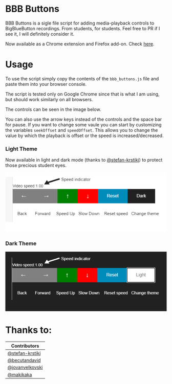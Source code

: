 # BBB Buttons

BBB Buttons is a sigle file script for adding media-playback controls to BigBlueButton recordings.
From students, for students.
Feel free to PR if I see it, I will definitely consider it.

Now available as a Chrome extension and Firefox add-on. Check [here](https://github.com/Kotesitory/bbb_buttons_extensions).

# Usage

To use the script simply copy the contents of the  `bbb_buttons.js` file and paste them into your browser console.

The script is tested only on Google Chrome since that is what I am using, but should work similarly on all browsers.

The controls can be seen in the image below.

You can also use the arrow keys instead of the controls and the space bar for pause.
If you want to change some vaule you can start by customizing the variables `seekOffset` and `speedOffset`. 
This allows you to change the value by which the playback is offset or the speed is increased/decreased.


### Light Theme

Now available in light and dark mode (thanks to [@stefan-krstikj](https://github.com/stefan-krstikj)) to protect those precious student eyes.

![image](assets/readme_imgs/control.png)

### Dark Theme

![image](assets/readme_imgs/control_dark.png)

# Thanks to:

| Contributors	    	|
| ----------------- 	|
| [@stefan-krstikj](https://github.com/stefan-krstikj)	|
| [@becutandavid](https://github.com/becutandavid)		|
| [@jovanvelkovski](https://github.com/jovanvelkovski)	|
| [@makikaka](https://github.com/makikaka)				|
